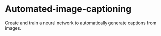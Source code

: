 # Automated-image-captioning
Create and train a neural network to automatically generate captions from images.
